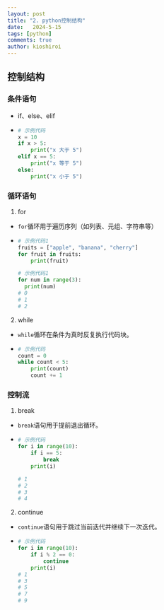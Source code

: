 ```yaml
---
layout: post
title: "2. python控制结构"
date:   2024-5-15
tags: [python]
comments: true
author: kioshiroi
---
```

## 控制结构

### 条件语句

* if、else、elif
* ```python
  # 示例代码
  x = 10
  if x > 5:
      print("x 大于 5")
  elif x == 5:
      print("x 等于 5")
  else:
      print("x 小于 5")

  ```

### 循环语句

1. for

* `for`循环用于遍历序列（如列表、元组、字符串等）
* ```python
  # 示例代码1
  fruits = ["apple", "banana", "cherry"]
  for fruit in fruits:
      print(fruit)

  # 示例代码1
  for num in range(3):
  	print(num) 
  # 0
  # 1
  # 2
  ```

2. while

* `while`循环在条件为真时反复执行代码块。
* ```python
  # 示例代码
  count = 0
  while count < 5:
      print(count)
      count += 1

  ```

### 控制流

1. break

* `break`语句用于提前退出循环。
* ```python
  # 示例代码
  for i in range(10):
      if i == 5:
          break
      print(i)

  # 1
  # 2
  # 3
  # 4
  ```

2. continue

* `continue`语句用于跳过当前迭代并继续下一次迭代。
* ```python
  # 示例代码
  for i in range(10):
      if i % 2 == 0:
          continue
      print(i)
  # 1
  # 3
  # 5
  # 7
  # 9
  ```